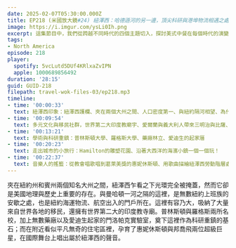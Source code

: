 ```yaml
---
date: 2025-02-07T05:30:00.000Z
title: EP218 (米國放大鏡#24) 紐澤西：哈德遜河的另一邊，頂尖科研與港埠物流相遇之處，愛迪生、惠妮休斯頓與邦喬飛
image: https://i.imgur.com/ysLi0Ih.png
excerpt: 這集節目中，我們從跨越不同時代的四個主題切入，探討美式中餐在每個時代的演變，以及當時的背景如何帶進新的菜色，與新的商業模式，最後演變成今天我們熟知的面貌。
tags:
- North America
episode: 218
player:
  spotify: 5vcLutd5DUf4KRlxaZvIPN
  apple: 1000689856492
duration: '28:15'
guid: GUID-218
filepath: travel-wok-files-03/ep218.mp3
timeline:
- time: '00:00:33'
  text: 紐澤西印象：紐澤西護欄、夾在兩個大州之間、人口密度第一、與紐約隔河相望、為什麼叫做澤西？
- time: '00:09:54'
  text: 多元文化與移民社群，世界第二大印度教廟宇、愛爾蘭與義大利人帶來三明治與比薩、東岸韓裔首都Fort Lee
- time: '00:13:21'
  text: 學術與科研重鎮：普林斯頓大學、羅格斯大學、藥廠林立、愛迪生的起家厝
- time: '00:20:23'
  text: 走出城市的小旅行：Hamilton的雕塑花園、沿著大西洋的海濱小鎮一個一個玩！
- time: '00:22:37'
  text: 音樂人的搖籃：從教會唱歌唱到葛萊美獎的惠妮休斯頓、用歌曲描繪紐澤西勞動階層處境的邦喬飛
---
```

夾在紐約州和賓州兩個知名大州之間，紐澤西乍看之下光環完全被掩蓋，然而它卻是美國地理與歷史上重要的存在。與曼哈頓一河之隔的這裡，是無數紐約上班族的安歇之處，也是紐約海運物流、航空出入的門戶所在。這裡有容乃大，吸納了大量來自世界各地的移民，還擁有世界第二大的印度教寺廟。普林斯頓與羅格斯兩所名校，加上無數藥廠以及愛迪生起家的門洛帕克實驗室，奠下這裡作為科研重鎮的基石；而在附近看似平凡無奇的住宅區裡，孕育了惠妮休斯頓與邦喬飛兩位超級巨星，在國際舞台上唱出屬於紐澤西的聲音。
